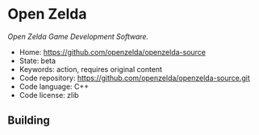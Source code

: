 # Open Zelda

_Open Zelda Game Development Software._

- Home: https://github.com/openzelda/openzelda-source
- State: beta
- Keywords: action, requires original content
- Code repository: https://github.com/openzelda/openzelda-source.git
- Code language: C++
- Code license: zlib

## Building

